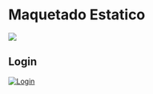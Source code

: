 # Maquetado Estatico
[![](https://res.cloudinary.com/lean99/image/upload/v1668053448/Ap/maquetado_zulyzq.png)](https://res.cloudinary.com/lean99/image/upload/v1668053448/Ap/maquetado_zulyzq.png)
## Login
[![Login](https://res.cloudinary.com/lean99/image/upload/v1668053447/Ap/login_u16uvq.png "Login")](https://res.cloudinary.com/lean99/image/upload/v1668053447/Ap/login_u16uvq.png "Login")